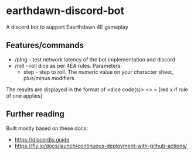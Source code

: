 # earthdawn-discord-bot
A discord bot to support Eaerthdawn 4E gameplay
## Features/commands
- /ping - test network latency of the bot implementation and discord
- /roll - roll dice as per 4EA rules. Parameters:
  - step - step to roll. The numeric value on your character sheet, plus/minus modifiers

The results are displayed in the format of <dice code(s)> <> <rolls> = <total> [red x if rule of one applies] 

## Further reading
Built mostly based on these docs:
- https://discordjs.guide
- https://fly.io/docs/launch/continuous-deployment-with-github-actions/
